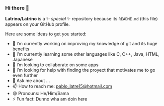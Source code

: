 ### Hi there 👋

**Latrino/Latrino** is a ✨ _special_ ✨ repository because its `README.md` (this file) appears on your GitHub profile.

Here are some ideas to get you started:

- 🔭 I’m currently working on improving my knowledge of git and its huge benefits
- 🌱 I’m currently learning some other languages like C, C++, Java, HTML, Japanese
- 👯 I’m looking to collaborate on some apps
- 🤔 I’m looking for help with finding the proyect that motivates me to go even further
- 💬 Ask me about ...
- 📫 How to reach me: pablo_latre15@hotmail.com
- 😄 Pronouns: He/Him/Sama
- ⚡ Fun fact: Dunno wha am doin here



